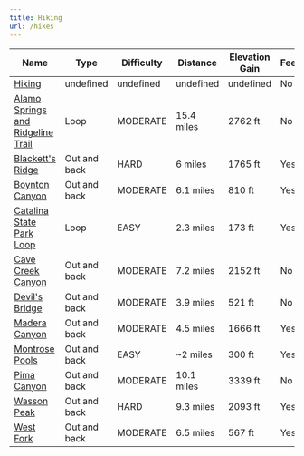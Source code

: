```yaml
---
title: Hiking
url: /hikes
---
```


<wb-map url="/hikes/hikes.geojson"></wb-map>

<table>
    <thead><tr><th>Name</th><th>Type</th><th>Difficulty</th><th>Distance</th><th>Elevation Gain</th><th>Fee</th><th>Dogs</th></tr></thead>
    <tbody><tr><td><a href="/hikes">Hiking</a></td><td>undefined</td><td>undefined</td><td>undefined</td><td>undefined</td><td>No</td><td>No</td></tr><tr><td><a href="/hikes/alamo-springs-ridgeline">Alamo Springs and Ridgeline Trail</a></td><td>Loop</td><td>MODERATE</td><td>15.4 miles</td><td>2762 ft</td><td>No</td><td>Yes</td></tr><tr><td><a href="/hikes/blacketts-ridge">Blackett's Ridge</a></td><td>Out and back</td><td>HARD</td><td>6 miles</td><td>1765 ft</td><td>Yes</td><td>No</td></tr><tr><td><a href="/hikes/boynton-canyon">Boynton Canyon</a></td><td>Out and back</td><td>MODERATE</td><td>6.1 miles</td><td>810 ft</td><td>Yes</td><td>Yes</td></tr><tr><td><a href="/hikes/catalina-state-park-loop">Catalina State Park Loop</a></td><td>Loop</td><td>EASY</td><td>2.3 miles</td><td>173 ft</td><td>Yes</td><td>Yes</td></tr><tr><td><a href="/hikes/cave-creek-canyon">Cave Creek Canyon</a></td><td>Out and back</td><td>MODERATE</td><td>7.2 miles</td><td>2152 ft</td><td>No</td><td>Yes</td></tr><tr><td><a href="/hikes/devils-bridge">Devil's Bridge</a></td><td>Out and back</td><td>MODERATE</td><td>3.9 miles</td><td>521 ft</td><td>No</td><td>Yes</td></tr><tr><td><a href="/hikes/madera-canyon">Madera Canyon</a></td><td>Out and back</td><td>MODERATE</td><td>4.5 miles</td><td>1666 ft</td><td>Yes</td><td>Yes</td></tr><tr><td><a href="/hikes/montrose-pools">Montrose Pools</a></td><td>Out and back</td><td>EASY</td><td>~2 miles</td><td>300 ft</td><td>Yes</td><td>No</td></tr><tr><td><a href="/hikes/pima-canyon">Pima Canyon</a></td><td>Out and back</td><td>MODERATE</td><td>10.1 miles</td><td>3339 ft</td><td>No</td><td>No</td></tr><tr><td><a href="/hikes/wasson-peak">Wasson Peak</a></td><td>Out and back</td><td>HARD</td><td>9.3 miles</td><td>2093 ft</td><td>Yes</td><td>No</td></tr><tr><td><a href="/hikes/west-fork">West Fork</a></td><td>Out and back</td><td>MODERATE</td><td>6.5 miles</td><td>567 ft</td><td>Yes</td><td>Yes</td></tr></tbody>
  </table>
